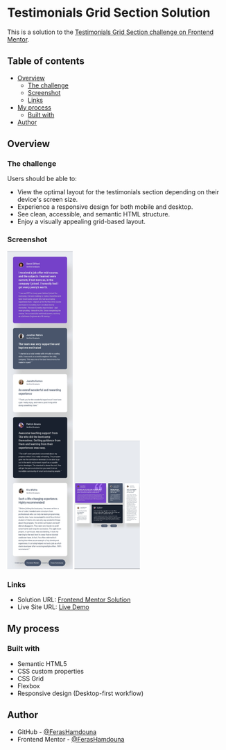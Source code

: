 
# Testimonials Grid Section Solution

This is a solution to the [Testimonials Grid Section challenge on Frontend Mentor](https://www.frontendmentor.io/challenges/testimonials-grid-section-Nnw6J7Un7).

## Table of contents

- [Overview](#overview)
  - [The challenge](#the-challenge)
  - [Screenshot](#screenshot)
  - [Links](#links)
- [My process](#my-process)
  - [Built with](#built-with)
- [Author](#author)

## Overview

### The challenge

Users should be able to:

- View the optimal layout for the testimonials section depending on their device's screen size.
- Experience a responsive design for both mobile and desktop.
- See clean, accessible, and semantic HTML structure.
- Enjoy a visually appealing grid-based layout.

### Screenshot

<div align="left">
  <img src="images/mobile.jpg" alt="Mobile Screenshot" width="30%">  
  <img src="images/desktop.jpg" alt="Desktop Screenshot" width="30%">  
</div>

### Links

- Solution URL: [Frontend Mentor Solution](https://www.frontendmentor.io/solutions/responsive-testimonials-grid-using-css-grid-and-flexbox-ChCXYQ5DOz)
- Live Site URL: [Live Demo](https://ferashamdouna.github.io/testimonials-grid-section/)

## My process

### Built with

- Semantic HTML5
- CSS custom properties
- CSS Grid
- Flexbox
- Responsive design (Desktop-first workflow)

## Author

- GitHub - [@FerasHamdouna](https://github.com/FerasHamdouna)
- Frontend Mentor - [@FerasHamdouna](https://www.frontendmentor.io/profile/FerasHamdouna)
